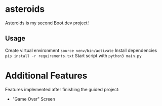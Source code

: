 # asteroids

Asteroids is my second [Boot.dev](https://www.boot.dev) project!

## Usage

Create virtual environment `source venv/bin/activate`
Install dependencies `pip install -r requirements.txt`
Start script with `python3 main.py`

# Additional Features

Features implemented after finishing the guided project:

-   "Game Over" Screen
